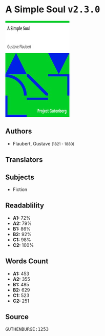 # A Simple Soul <kbd>v2.3.0</kbd>

![](./cover.medium.jpg "")

## Authors


 - Flaubert, Gustave <small>(1821 - 1880)</small>

## Translators



## Subjects


 - Fiction

## Readablility


 - **A1:** 72%
 - **A2:** 79%
 - **B1:** 86%
 - **B2:** 92%
 - **C1:** 98%
 - **C2:** 100%

## Words Count


 - **A1:** 453
 - **A2:** 355
 - **B1:** 485
 - **B2:** 629
 - **C1:** 523
 - **C2:** 251

## Source


<kbd>GUTHENBURGE:1253</kbd>
